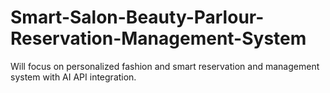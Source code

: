 # Smart-Salon-Beauty-Parlour-Reservation-Management-System
Will focus on personalized fashion and smart reservation and management system with AI API integration.
